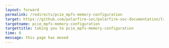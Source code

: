 ```yaml
---
layout: forward
permalink: /redirects/pcie_mpfs-memory-configuration
target: https://github.com/polarfire-soc/polarfire-soc-documentation/tree/master/knowledge-base/mpfs-memory-configuration.md
targetname: pcie_mpfs-memory-configuration
targettitle: taking you to pcie_mpfs-memory-configuration
time: 0
message: this page has moved
---
```

